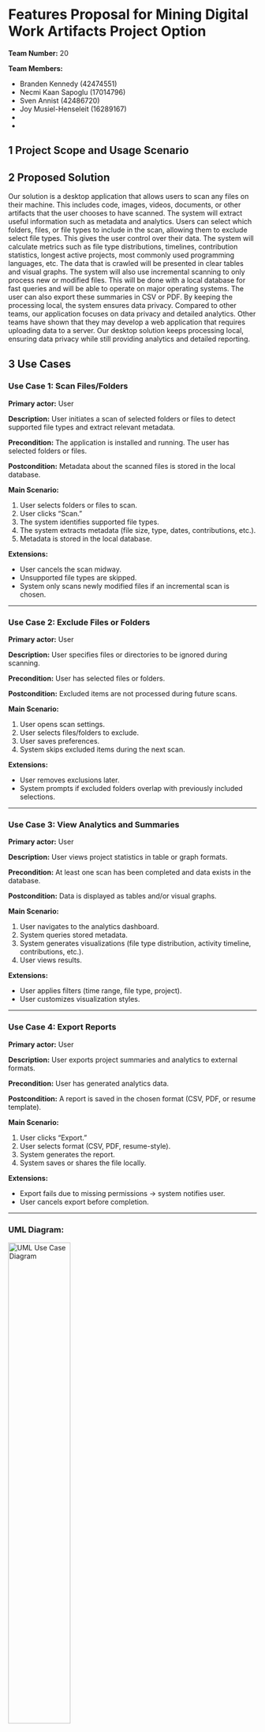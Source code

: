 # Features Proposal for Mining Digital Work Artifacts Project Option

**Team Number:** 20

**Team Members:**

- Branden Kennedy (42474551)
- Necmi Kaan Sapoglu (17014796)
- Sven Annist (42486720)
- Joy Musiel-Henseleit (16289167)
-
-

## 1 Project Scope and Usage Scenario


## 2 Proposed Solution
Our solution is a desktop application that allows users to scan any files on their machine. This includes code, images, videos, documents, or other artifacts that the user chooses to have scanned. The system will extract useful information such as metadata and analytics. Users can select which folders, files, or file types to include in the scan, allowing them to exclude select file types. This gives the user control over their data. The system will calculate metrics such as file type distributions, timelines, contribution statistics, longest active projects, most commonly used programming languages, etc. The data that is crawled will be presented in clear tables and visual graphs. The system will also use incremental scanning to only process new or modified files. This will be done with a local database for fast queries and will be able to operate on major operating systems. The user can also export these summaries in CSV or PDF. By keeping the processing local, the system ensures data privacy. Compared to other teams, our application focuses on data privacy and detailed analytics. Other teams have shown that they may develop a web application that requires uploading data to a server. Our desktop solution keeps processing local, ensuring data privacy while still providing analytics and detailed reporting.

## 3 Use Cases

### Use Case 1: Scan Files/Folders

**Primary actor:** User

**Description:** User initiates a scan of selected folders or files to detect supported file types and extract relevant metadata.

**Precondition:** The application is installed and running. The user has selected folders or files.

**Postcondition:** Metadata about the scanned files is stored in the local database.

**Main Scenario:**

1. User selects folders or files to scan.
2. User clicks “Scan.”
3. The system identifies supported file types.
4. The system extracts metadata (file size, type, dates, contributions, etc.).
5. Metadata is stored in the local database.

**Extensions:**

- User cancels the scan midway.
- Unsupported file types are skipped.
- System only scans newly modified files if an incremental scan is chosen.

---

### Use Case 2: Exclude Files or Folders

**Primary actor:** User

**Description:** User specifies files or directories to be ignored during scanning.

**Precondition:** User has selected files or folders.

**Postcondition:** Excluded items are not processed during future scans.

**Main Scenario:**

1. User opens scan settings.
2. User selects files/folders to exclude.
3. User saves preferences.
4. System skips excluded items during the next scan.

**Extensions:**

- User removes exclusions later.
- System prompts if excluded folders overlap with previously included selections.

---

### Use Case 3: View Analytics and Summaries

**Primary actor:** User

**Description:** User views project statistics in table or graph formats.

**Precondition:** At least one scan has been completed and data exists in the database.

**Postcondition:** Data is displayed as tables and/or visual graphs.

**Main Scenario:**

1. User navigates to the analytics dashboard.
2. System queries stored metadata.
3. System generates visualizations (file type distribution, activity timeline, contributions, etc.).
4. User views results.

**Extensions:**

- User applies filters (time range, file type, project).
- User customizes visualization styles.

---

### Use Case 4: Export Reports

**Primary actor:** User

**Description:** User exports project summaries and analytics to external formats.

**Precondition:** User has generated analytics data.

**Postcondition:** A report is saved in the chosen format (CSV, PDF, or resume template).

**Main Scenario:**

1. User clicks “Export.”
2. User selects format (CSV, PDF, resume-style).
3. System generates the report.
4. System saves or shares the file locally.

**Extensions:**

- Export fails due to missing permissions → system notifies user.
- User cancels export before completion.

---

### UML Diagram:
<img src="./umlUseCaseDiagram.png" alt="UML Use Case Diagram" width="50%" />

## 4 Requirements, Testing, Requirement Verification

### Technology Stack:

### Test Framework:

| Requirement | Description | Test Cases | Who | H / M / E |  
| --- | --- | --- | --- | --- | 
| Select folders/files to scan | An interface allows users to specify files, folders, or artifacts to include in the scan. Complexity: handling multiple file formats and updating scan configurations accordingly. Potential difficulties include ensuring that user selections are saved and reflected in scans. | <ul><li>1</li><li>2</li></ul> | . | M |
| Exclude folders/files from scanning | Prior to scanning, users will be able to specify files and folders to exclude. Complexity: maintaining exclusion to nested directories. Potential difficulties include performance with complex exclusion rules, and accurately updating exclusions lists. | <ul><li>1</li><li>2</li></ul> | . | M |
| Scan and detect file types | The system scans and identifies supported file types. Complexities: handling large directories and multiple file formats. Potential difficulties include handling of unsupported files and performance with large datasets. | <ul><li>1</li><li>2</li></ul> | . | . |
| Skip excluded files/folders | The system will ensure items marked for exclusion are skipped in all scans. Complexity: ensuring consistency when skipping across nested directories and incremental scans. Potential difficulties include identifying overlapping inclusion/exclusion rules. | <ul><li>1</li><li>2</li></ul> | . | . |
| Extract metadata | The system will extract file metadata such as creation/modification date, size, language usage, contributions. Complexity: parsing various file types, extracting, and aggregating meaningful metrics. Potential difficulties include handling corrupted files. | <ul><li>1</li><li>2</li></ul> | . | . |
| Store metadata in local database | The system will save extracted metadata for querying, filtering, and reporting. Complexity: database schema design, efficient storage of data. Potential difficulties include handling large volumes of data and ensuring data integrity. | <ul><li>1</li><li>2</li></ul> | . | . |
| Incremental scanning | The system will only process new or modified files on subsequent scans. Complexity: accurately tracking file changes and comparing this with previously scanned metadata. Potential difficulties include detecting modifications such as renamed or moved files.  | <ul><li>1</li><li>2</li></ul> | . | . |
| Calculate metrics | . | <ul><li>1</li><li>2</li></ul> | . | . |
| Display summary in tables/graphs | . | <ul><li>1</li><li>2</li></ul> | . | . |
| Search/filter metadata | . | <ul><li>1</li><li>2</li></ul> | . | . |
| Export metadata summaries | . | <ul><li>1</li><li>2</li></ul> | . | . |
| Export reports in templates for resumes/portfolios | . | <ul><li>1</li><li>2</li></ul> | . | . |
